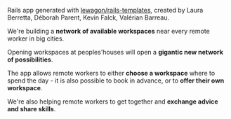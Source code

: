Rails app generated with [lewagon/rails-templates](https://github.com/lewagon/rails-templates), created by Laura Berretta, Déborah Parent, Kevin Falck, Valérian Barreau.

We're building a <b>network of available workspaces</b> near every remote worker in big cities.

Opening workspaces at peoples'houses will open a <b>gigantic new network of possibilities</b>.

The app allows remote workers to either <b>choose a workspace</b> where to spend the day - it is also possible to book in advance, or to <b>offer their own workspace</b>.

We're also helping remote workers to get together and <b>exchange advice and share skills</b>.


